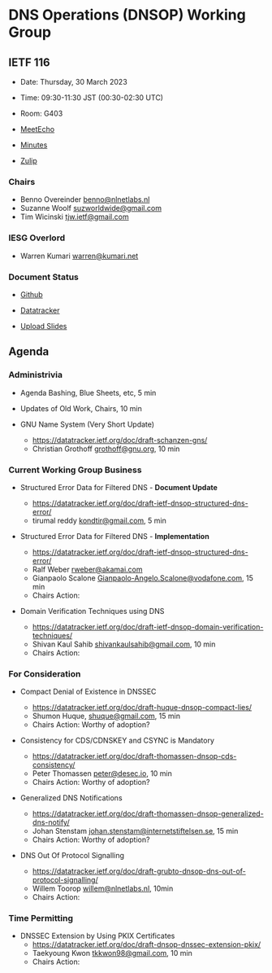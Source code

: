 
# DNS Operations (DNSOP) Working Group

## IETF 116

* Date: Thursday, 30 March 2023
* Time: 09:30-11:30 JST (00:30-02:30 UTC)
* Room: G403

* [MeetEcho](https://meetings.conf.meetecho.com/ietf116/?group=dnsop&short=&item=1)
* [Minutes](https://notes.ietf.org/notes-ietf-116-dnsop)

* [Zulip](https://zulip.ietf.org/#narrow/stream/dnsop)

### Chairs

* Benno Overeinder [benno@nlnetlabs.nl](benno@nlnetlabs.nl)
* Suzanne Woolf [suzworldwide@gmail.com](suzworldwide@gmail.com)
* Tim Wicinski [tjw.ietf@gmail.com](tjw.ietf@gmail.com)

### IESG Overlord

* Warren Kumari [warren@kumari.net](warren@kumari.net)

### Document Status

* [Github](https://github.com/ietf-wg-dnsop/wg-materials/blob/main/dnsop-document-status.md)
* [Datatracker](https://datatracker.ietf.org/wg/dnsop/documents/)

* [Upload Slides](https://datatracker.ietf.org/meeting/116/session/dnsop)

## Agenda

### Administrivia

* Agenda Bashing, Blue Sheets, etc, 5 min

* Updates of Old Work, Chairs, 10 min

*   GNU Name System (Very Short Update)
    - https://datatracker.ietf.org/doc/draft-schanzen-gns/
    - Christian Grothoff <grothoff@gnu.org>, 10 min

### Current Working Group Business

*   Structured Error Data for Filtered DNS - **Document Update**
    - https://datatracker.ietf.org/doc/draft-ietf-dnsop-structured-dns-error/
    - tirumal reddy <kondtir@gmail.com>, 5 min

*   Structured Error Data for Filtered DNS - **Implementation**
    - https://datatracker.ietf.org/doc/draft-ietf-dnsop-structured-dns-error/
    - Ralf Weber <rweber@akamai.com>
    - Gianpaolo Scalone <Gianpaolo-Angelo.Scalone@vodafone.com>, 15 min
    - Chairs Action:

*   Domain Verification Techniques using DNS
    - https://datatracker.ietf.org/doc/draft-ietf-dnsop-domain-verification-techniques/
    - Shivan Kaul Sahib <shivankaulsahib@gmail.com>, 10 min
    - Chairs Action:

### For Consideration

*   Compact Denial of Existence in DNSSEC
    - https://datatracker.ietf.org/doc/draft-huque-dnsop-compact-lies/
    - Shumon Huque, <shuque@gmail.com>, 15 min
    - Chairs Action: Worthy of adoption?

*   Consistency for CDS/CDNSKEY and CSYNC is Mandatory
    - https://datatracker.ietf.org/doc/draft-thomassen-dnsop-cds-consistency/
    - Peter Thomassen <peter@desec.io>, 10 min
    - Chairs Action: Worthy of adoption?

*   Generalized DNS Notifications
    - https://datatracker.ietf.org/doc/draft-thomassen-dnsop-generalized-dns-notify/
    - Johan Stenstam <johan.stenstam@internetstiftelsen.se>, 15 min
    - Chairs Action: Worthy of adoption?

*   DNS Out Of Protocol Signalling
    - https://datatracker.ietf.org/doc/draft-grubto-dnsop-dns-out-of-protocol-signalling/
    - Willem Toorop <willem@nlnetlabs.nl>, 10min
    - Chairs Action:

### Time Permitting

*   DNSSEC Extension by Using PKIX Certificates
    - https://datatracker.ietf.org/doc/draft-dnsop-dnssec-extension-pkix/
    - Taekyoung Kwon <tkkwon98@gmail.com>, 10 min
    - Chairs Action:
